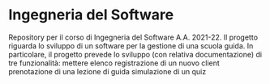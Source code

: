 # Ingegneria del Software

Repository per il corso di Ingegneria del Software A.A. 2021-22.
Il progetto riguarda lo sviluppo di un software per la gestione di una scuola guida. In particolare, il progetto prevede lo sviluppo (con relativa documentazione) di tre funzionalità: mettere elenco
registrazione di un nuovo client
prenotazione di una lezione di guida
simulazione di un quiz
